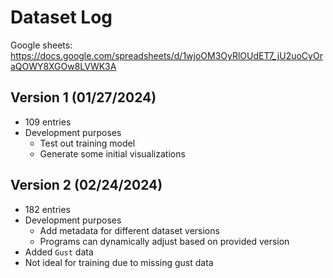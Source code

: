 # Dataset Log
Google sheets: https://docs.google.com/spreadsheets/d/1wjoOM3OyRlOUdET7_jU2uoCyOraQOWY8XGOw8LVWK3A

## Version 1 (01/27/2024)
- 109 entries
- Development purposes
    - Test out training model
    - Generate some initial visualizations

## Version 2 (02/24/2024)
- 182 entries
- Development purposes
    - Add metadata for different dataset versions
    - Programs can dynamically adjust based on provided version
- Added `Gust` data
- Not ideal for training due to missing gust data
